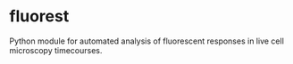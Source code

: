 # fluorest
Python module for automated analysis of fluorescent responses in live cell microscopy timecourses.
